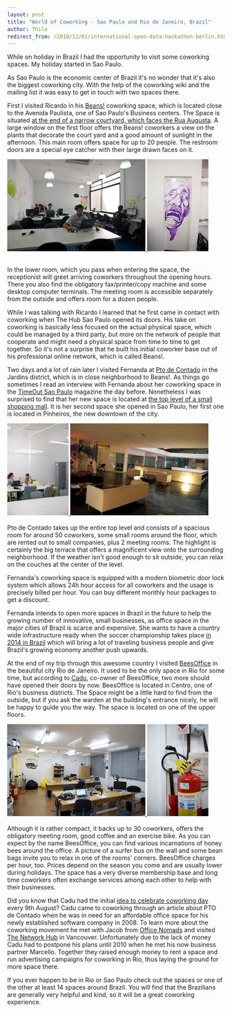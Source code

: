 ```yaml
---
layout: post
title: "World of Coworking - Sao Paulo and Rio de Janeiro, Brazil"
author: Thilo
redirect_from: /2010/12/01/international-open-data-hackathon-berlin.html
---
```


While on holiday in Brazil I had the opportunity to visit some coworking spaces. My holiday started in Sao Paulo.

As Sao Paulo is the economic center of Brazil it's no wonder that it's also the biggest coworking city. With the help of the coworking wiki and the mailing list it was easy to get in touch with two spaces there.

First I visited Ricardo in his [Beans!](http://coworking.beans.net/) coworking space, which is located close to the Avenida Paulista, one of Sao Paulo's Business centers. The Space is situated [at the end of a narrow courtyard, which faces the Rua Augusta](http://maps.google.com.br/maps?f=q&source=embed&hl=pt-BR&geocode=&q=beans+coworking&sll=-14.179186,-50.449219&sspn=101.085153,186.152344&ie=UTF8&hq=beans+coworking&hnear=&ll=-23.555753,-46.657732&spn=0.006727,0.011362&z=14&iwloc=A&cid=1654867119144175603). A large window on the first floor offers the Beans! coworkers a view on the plants that decorate the court yard and a good amount of sunlight in the afternoon. This main room offers space for up to 20 people. The restroom doors are a special eye catcher with their large drawn faces on it.

<div class="photos">
  <a href="/images/blog/spaces/beans1.jpg" title="Beans! Coworking Space">
    <img alt="Beans! Coworking Space" src="/images/blog/spaces/beans1_small.jpg"/>
  </a>
  <a href="/images/blog/spaces/beans2.jpg" title="Beans! Coworking Door Art">
    <img alt="Beans! Coworking Door Art" src="/images/blog/spaces/beans2_small.jpg"/>
  </a>
</div>
<br/>

In the lower room, which you pass when entering the space, the receptionist will greet arriving coworkers throughout the opening hours. There you also find the obligatory fax/printer/copy machine and some desktop computer terminals. The meeting room is accessible separately from the outside and offers room for a dozen people.

While I was talking with Ricardo I learned that he first came in contact with coworking when The Hub Sao Paulo opened its doors. His take on coworking is basically less focused on the actual physical space, which could be managed by a third party, but more on the network of people that cooperate and might need a physical space from time to time to get together. So it's not a surprise that he built his initial coworker base out of his professional online network, which is called Beans!.

Two days and a lot of rain later I visited Fernanda at [Pto de Contado](http://www.ptodecontato.com.br) in the Jardins district, which is in close neighborhood to Beans!. As things go sometimes I read an interview with Fernanda about her coworking space in the [TimeOut Sao Paulo](http://www.timeout.com/sao-paulo/) magazine the day before. Nonetheless I was surprised to find that her new space is located at [the top level of a small shopping mall](http://maps.google.com.br/maps?source=s_q&f=q&hl=pt-br&geocode=&q=Rua+Augusta,+2690&sll=-14.179186,-50.449219&sspn=75.006018,158.027344&ie=UTF8&hq=&hnear=R.+Augusta,+2690+-+Jardim+Paulista,+S%C3%A3o+Paulo,+01412-100&ll=-23.56438,-46.666832&spn=0.023602,0.025749&z=14&iwloc=A&oi=map_misc&ct=api_logo). It is her second space she opened in Sao Paulo, her first one is located in Pinheiros, the new downtown of the city.

<div class="photos">
  <a href="/images/blog/spaces/pto1.jpg" title="Pto de Contado Space">
    <img alt="Pto de Contado Space" src="/images/blog/spaces/pto1_small.jpg"/>
  </a>
  <a href="/images/blog/spaces/pto2.jpg" title="Pto de Contado Lounge">
    <img alt="Pto de Contado Lounge" src="/images/blog/spaces/pto2_small.jpg"/>
  </a>
</div>
<br/>
Pto de Contado takes up the entire top level and consists of a spacious room for around 50 coworkers, some small rooms around the floor, which are rented out to small companies, plus 2 meeting rooms. The highlight is certainly the big terrace that offers a magnificent view onto the surrounding neighborhood. If the weather isn't good enough to sit outside, you can relax on the couches at the center of the level.

Fernanda's coworking space is equipped with a modern biometric door lock system which allows 24h hour access for all coworkers and the usage is precisely billed per hour. You can buy different monthly hour packages to get a discount.

Fernanda intends to open more spaces in Brazil in the future to help the growing number of innovative, small businesses, as office space in the major cities of Brazil is scarce and expensive. She wants to have a country wide infrastructure ready when the soccer championship takes place [in 2014 in Brazil](http://en.wikipedia.org/wiki/2014_FIFA_World_Cup) which will bring a lot of traveling business people and give Brazil's growing economy another push upwards.

At the end of my trip through this awesome country I visited [BeesOffice](http://www.beesoffice.com/site/home-english) in the beautiful city Rio de Janeiro. It used to be the only space in Rio for some time, but according to [Cadu](http://twitter.com/#!/castroalves), co-owner of BeesOffice, two more should have opened their doors by now. BeesOffice is located in Centro, one of Rio's business districts. The Space might be a little hard to find from the outside, but if you ask the warden at the building's entrance nicely, he will be happy to guide you the way. The space is located on one of the upper floors.

<div class="photos">
  <a href="/images/blog/spaces/bees2.jpg" title="Bees Office Space">
    <img alt="Bees Office Space" src="/images/blog/spaces/bees2_small.jpg"/>
  </a>
  <a href="/images/blog/spaces/bees1.jpg" title="Bees Office">
    <img alt="Bees Office" src="/images/blog/spaces/bees1_small.jpg"/>
  </a>
</div>
<br/>
Although it is rather compact, it backs up to 30 coworkers, offers the obligatory meeting room, good coffee and an exercise bike. As you can expect by the name BeesOffice, you can find various incarnations of honey bees around the office. A picture of a surfer bus on the wall and some bean bags invite you to relax in one of the rooms' corners. BeesOffice charges per hour, too. Prices depend on the season you come and are usually lower during holidays. The space has a very diverse membership base and long time coworkers often exchange services among each other to help with their businesses.

Did you know that Cadu had the initial [idea to celebrate coworking day](http://groups.google.com/group/coworking/msg/53be52ef2925b434) every 9th August? Cadu came to coworking through an article about PTO de Contado when he was in need for an affordable office space for his newly established software company in 2008. To learn more about the coworking movement he met with Jacob from [Office Nomads](http://officenomads.com/) and visited [The Network Hub](http://www.thenetworkhub.ca/) in Vancouver. Unfortunately due to the lack of money Cadu had to postpone his plans until 2010 when he met his now business partner Marcello. Together they raised enough money to rent a space and run advertising campaigns for coworking in Rio, thus laying the ground for more space there.

If you ever happen to be in Rio or Sao Paulo check out the spaces or one of the other at least 14 spaces around Brazil. You will find that the Brazilians are generally very helpful and kind, so it will be a great coworking experience.
